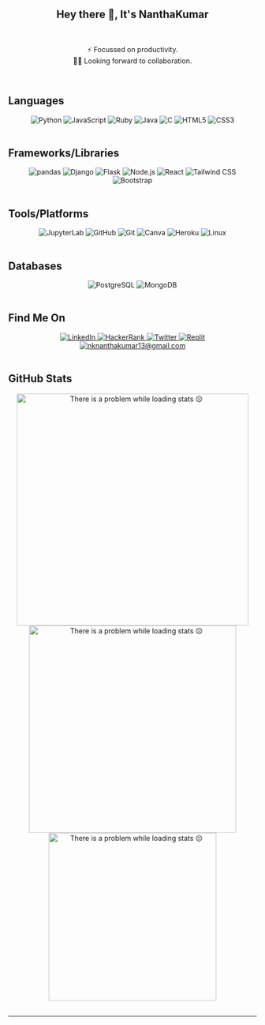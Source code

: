 <h2 align="center">Hey there 👋, It's NanthaKumar</h2>  

<br>

<div align="center">


⚡️ Focussed on productivity.  
🤝🏻 Looking forward to collaboration.   

</div>

<br>

## Languages

<div align="center">
    <img src="https://img.shields.io/static/v1?label=&message=python&color=242424&style=for-the-badge&logo=python" alt="Python"/>
    <img src="https://img.shields.io/static/v1?label=&message=javascript&color=242424&style=for-the-badge&logo=JavaScript" alt="JavaScript"/>
    <img src="https://img.shields.io/static/v1?label=&message=ruby&color=242424&style=for-the-badge&logo=Ruby" alt="Ruby"/>
    <img src="https://img.shields.io/static/v1?label=&message=java&color=242424&style=for-the-badge&logo=java" alt="Java"/>
    <img src="https://img.shields.io/static/v1?label=&message=c&color=242424&style=for-the-badge&logo=c" alt="C"/>
    <img src="https://img.shields.io/static/v1?label=&message=html5&color=242424&style=for-the-badge&logo=HTML5" alt="HTML5"/>
    <img src="https://img.shields.io/static/v1?label=&message=css3&color=242424&style=for-the-badge&logo=CSS3" alt="CSS3"/>
</div>

<br>

## Frameworks/Libraries

<div align="center">
    <img src="https://img.shields.io/static/v1?label=&message=pandas&color=242424&style=for-the-badge&logo=pandas" alt="pandas"/>
    <img src="https://img.shields.io/static/v1?label=&message=Django&color=242424&style=for-the-badge&logo=Django" alt="Django"/>
    <img src="https://img.shields.io/static/v1?label=&message=Flask&color=242424&style=for-the-badge&logo=Flask" alt="Flask"/>
    <img src="https://img.shields.io/static/v1?label=&message=Node.js&color=242424&style=for-the-badge&logo=Node.js" alt="Node.js"/>
    <img src="https://img.shields.io/static/v1?label=&message=React&color=242424&style=for-the-badge&logo=React" alt="React"/>
    <img src="https://img.shields.io/static/v1?label=&message=Tailwind CSS&color=242424&style=for-the-badge&logo=Tailwind CSS" alt="Tailwind CSS"/>
    <img src="https://img.shields.io/static/v1?label=&message=Bootstrap&color=242424&style=for-the-badge&logo=Bootstrap" alt="Bootstrap"/>
</div>

<br>

## Tools/Platforms

<div align="center">
    <img src="https://img.shields.io/static/v1?label=&message=jupyterlab&color=242424&style=for-the-badge&logo=jupyter" alt="JupyterLab"/>
    <img src="https://img.shields.io/static/v1?label=&message=github&color=242424&style=for-the-badge&logo=github" alt="GitHub"/>
    <img src="https://img.shields.io/static/v1?label=&message=git&color=242424&style=for-the-badge&logo=git" alt="Git"/>
    <img src="https://img.shields.io/static/v1?label=&message=canva&color=242424&style=for-the-badge&logo=canva" alt="Canva"/>
    <img src="https://img.shields.io/static/v1?label=&message=Heroku&color=242424&style=for-the-badge&logo=Heroku" alt="Heroku"/>
    <img src="https://img.shields.io/static/v1?label=&message=linux&color=242424&style=for-the-badge&logo=linux" alt="Linux"/>    
</div>

<br>

## Databases

<div align="center">
    <img src="https://img.shields.io/static/v1?label=&message=PostgreSQL&color=242424&style=for-the-badge&logo=PostgreSQL" alt="PostgreSQL"/>
    <img src="https://img.shields.io/static/v1?label=&message=MongoDB&color=242424&style=for-the-badge&logo=MongoDB" alt="MongoDB"/>
</div>

<br>

## Find Me On

<div align="center">
    <a href="https://www.linkedin.com/in/nanthakumar13/" title="LinkedIn Profile">
        <img src="https://img.shields.io/static/v1?label=&message=linkedin&color=242424&style=for-the-badge&logo=linkedin" alt="LinkedIn"/>
    </a>
    <a href="https://www.hackerrank.com/nknantha" title="HackerRank Profile">
        <img src="https://img.shields.io/static/v1?label=&message=hackerrank&color=242424&style=for-the-badge&logo=hackerrank" alt="HackerRank"/>
    </a>
    <a href="https://twitter.com/nknantha13" title="Twitter Profile">
        <img src="https://img.shields.io/static/v1?label=&message=twitter&color=242424&style=for-the-badge&logo=twitter" alt="Twitter"/>
    </a>
    <a href="https://replit.com/@nknantha/" title="Replit Profile">
        <img src="https://img.shields.io/static/v1?label=&message=Replit&color=242424&style=for-the-badge&logo=Replit" alt="Replit"/>
    </a>
    <br>
    <a href="mailto:nknanthakumar13@gmail.com" title="Mail">
        <img src="https://img.shields.io/static/v1?label=&message=mail&color=242424&style=for-the-badge&logo=gmail" alt="nknanthakumar13@gmail.com"/>
    </a>
</div>

<br>

## GitHub Stats

<div align="center">
    <img width="470" src="https://github-readme-stats.vercel.app/api?username=nknantha&count_private=true&show_icons=true&include_all_commits=true&hide=stars&theme=tokyonight" alt="There is a problem while loading stats ☹️"/>
    <img width="420" src="https://github-readme-streak-stats.herokuapp.com?user=nknantha&theme=tokyonight" alt="There is a problem while loading stats ☹️"/>
    <br>
    <img width="340" src="https://github-readme-stats.vercel.app/api/top-langs/?username=nknantha&layout=compact&theme=tokyonight" alt="There is a problem while loading stats ☹️"/>
</div>

<br>

<!-- ## Repo's

<div align="center">
    <a href="https://github.com/nknantha/BlackJack" title="nknantha/BlackJack">
        <img src="https://github-readme-stats.vercel.app/api/pin/?username=nknantha&repo=BlackJack&show_owner=true&show_icons=true&theme=tokyonight" alt="nknantha/BlackJack">
    </a>
</div> -->

---
